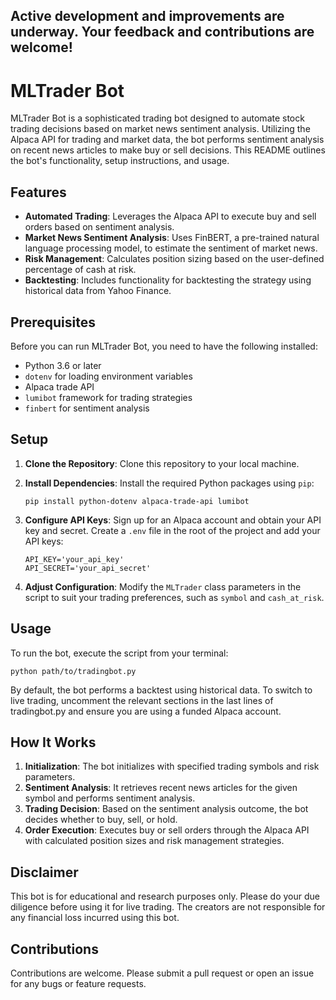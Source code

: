 
## Active development and improvements are underway. Your feedback and contributions are welcome!
# MLTrader Bot

MLTrader Bot is a sophisticated trading bot designed to automate stock trading decisions based on market news sentiment analysis. Utilizing the Alpaca API for trading and market data, the bot performs sentiment analysis on recent news articles to make buy or sell decisions. This README outlines the bot's functionality, setup instructions, and usage.

## Features

- **Automated Trading**: Leverages the Alpaca API to execute buy and sell orders based on sentiment analysis.
- **Market News Sentiment Analysis**: Uses FinBERT, a pre-trained natural language processing model, to estimate the sentiment of market news.
- **Risk Management**: Calculates position sizing based on the user-defined percentage of cash at risk.
- **Backtesting**: Includes functionality for backtesting the strategy using historical data from Yahoo Finance.

## Prerequisites

Before you can run MLTrader Bot, you need to have the following installed:
- Python 3.6 or later
- `dotenv` for loading environment variables
- Alpaca trade API
- `lumibot` framework for trading strategies
- `finbert` for sentiment analysis

## Setup

1. **Clone the Repository**: Clone this repository to your local machine.

2. **Install Dependencies**: Install the required Python packages using `pip`:
   ```
   pip install python-dotenv alpaca-trade-api lumibot
   ```

3. **Configure API Keys**: Sign up for an Alpaca account and obtain your API key and secret. Create a `.env` file in the root of the project and add your API keys:
   ```
   API_KEY='your_api_key'
   API_SECRET='your_api_secret'
   ```

4. **Adjust Configuration**: Modify the `MLTrader` class parameters in the script to suit your trading preferences, such as `symbol` and `cash_at_risk`.

## Usage

To run the bot, execute the script from your terminal:
```
python path/to/tradingbot.py
```

By default, the bot performs a backtest using historical data. To switch to live trading, uncomment the relevant sections in the last lines of tradingbot.py and ensure you are using a funded Alpaca account.

## How It Works

1. **Initialization**: The bot initializes with specified trading symbols and risk parameters.
2. **Sentiment Analysis**: It retrieves recent news articles for the given symbol and performs sentiment analysis.
3. **Trading Decision**: Based on the sentiment analysis outcome, the bot decides whether to buy, sell, or hold.
4. **Order Execution**: Executes buy or sell orders through the Alpaca API with calculated position sizes and risk management strategies.

## Disclaimer

This bot is for educational and research purposes only. Please do your due diligence before using it for live trading. The creators are not responsible for any financial loss incurred using this bot.

## Contributions

Contributions are welcome. Please submit a pull request or open an issue for any bugs or feature requests.
